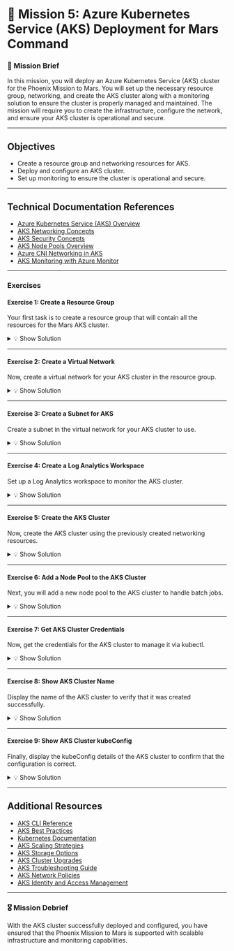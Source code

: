 # **🌌 Mission 5: Azure Kubernetes Service (AKS) Deployment for Mars Command**

### **📝 Mission Brief**
In this mission, you will deploy an Azure Kubernetes Service (AKS) cluster for the Phoenix Mission to Mars. You will set up the necessary resource group, networking, and create the AKS cluster along with a monitoring solution to ensure the cluster is properly managed and maintained. The mission will require you to create the infrastructure, configure the network, and ensure your AKS cluster is operational and secure.

---

## **Objectives**
- Create a resource group and networking resources for AKS.
- Deploy and configure an AKS cluster.
- Set up monitoring to ensure the cluster is operational and secure.

---

## Technical Documentation References
- [Azure Kubernetes Service (AKS) Overview](https://learn.microsoft.com/en-us/azure/aks/intro-kubernetes)
- [AKS Networking Concepts](https://learn.microsoft.com/en-us/azure/aks/concepts-network)
- [AKS Security Concepts](https://learn.microsoft.com/en-us/azure/aks/concepts-security)
- [AKS Node Pools Overview](https://learn.microsoft.com/en-us/azure/aks/use-multiple-node-pools)
- [Azure CNI Networking in AKS](https://learn.microsoft.com/en-us/azure/aks/configure-azure-cni)
- [AKS Monitoring with Azure Monitor](https://learn.microsoft.com/en-us/azure/aks/monitor-aks)

---

### **Exercises**

#### **Exercise 1: Create a Resource Group**
Your first task is to create a resource group that will contain all the resources for the Mars AKS cluster.

<details>
<summary>💡 Show Solution</summary>

```bash
az group create --name MarsAks_RG --location "francecentral" --tags asset_owner="$(az account show --query 'user.name' -o tsv)" asset_project_desc="Phoenix Mission mars" asset_project_start="2024-10-16" asset_project_end="2025-05-05"
```

</details>

---

#### **Exercise 2: Create a Virtual Network**
Now, create a virtual network for your AKS cluster in the resource group.

<details>
<summary>💡 Show Solution</summary>

```bash
az network vnet create --name MarsAksVNet --resource-group MarsAks_RG --address-prefix "10.1.0.0/16" --location "francecentral"
```

</details>

---

#### **Exercise 3: Create a Subnet for AKS**
Create a subnet in the virtual network for your AKS cluster to use.

<details>
<summary>💡 Show Solution</summary>

```bash
az network vnet subnet create --name MarsAksSubnet --vnet-name MarsAksVNet --resource-group MarsAks_RG --address-prefixes "10.1.1.0/24"
```

</details>

---

#### **Exercise 4: Create a Log Analytics Workspace**
Set up a Log Analytics workspace to monitor the AKS cluster.

<details>
<summary>💡 Show Solution</summary>

```bash
az monitor log-analytics workspace create --resource-group MarsAks_RG --location "francecentral" --name MarsAKSLogWorkspace --sku PerGB2018
```

</details>

---

#### **Exercise 5: Create the AKS Cluster**
Now, create the AKS cluster using the previously created networking resources.

<details>
<summary>💡 Show Solution</summary>

```bash
az aks create --name MarsAKSCluster --resource-group MarsAks_RG --location "francecentral" --dns-name-prefix "marsaks" --node-count 3 --node-vm-size "Standard_DS3_v2" --vnet-subnet-id "$(az network vnet subnet show --name MarsAksSubnet --vnet-name MarsAksVNet --resource-group MarsAks_RG --query id -o tsv)" --enable-managed-identity --network-plugin azure --network-policy azure --tags asset_owner="$(az account show --query 'user.name' -o tsv)" asset_project_desc="Phoenix Mission mars" asset_project_start="2024-10-16" asset_project_end="2025-12-31" availability1=1 availability2=15 maintenance1="monday" maintenance2="friday" shutdownaftermaintenance="no" barcode="${barcode}" autostart="no" Auto-shutdown="no" autoshutdown="no"
```

</details>

---

#### **Exercise 6: Add a Node Pool to the AKS Cluster**
Next, you will add a new node pool to the AKS cluster to handle batch jobs.

<details>
<summary>💡 Show Solution</summary>

```bash
az aks nodepool add --cluster-name MarsAKSCluster --resource-group MarsAks_RG --name batchpool --node-count 1 --node-vm-size "Standard_DS2_v2" --labels purpose=batch-jobs
```

</details>

---

#### **Exercise 7: Get AKS Cluster Credentials**
Now, get the credentials for the AKS cluster to manage it via kubectl.

<details>
<summary>💡 Show Solution</summary>

```bash
az aks get-credentials --resource-group MarsAks_RG --name MarsAKSCluster
```

</details>

---

#### **Exercise 8: Show AKS Cluster Name**
Display the name of the AKS cluster to verify that it was created successfully.

<details>
<summary>💡 Show Solution</summary>

```bash
az aks show --resource-group MarsAks_RG --name MarsAKSCluster --query name -o tsv
```

</details>

---

#### **Exercise 9: Show AKS Cluster kubeConfig**
Finally, display the kubeConfig details of the AKS cluster to confirm that the configuration is correct.

<details>
<summary>💡 Show Solution</summary>

```bash
az aks show --resource-group MarsAks_RG --name MarsAKSCluster --query "kubeConfig" -o tsv
```

</details>

---

## Additional Resources
- [AKS CLI Reference](https://learn.microsoft.com/en-us/cli/azure/aks)
- [AKS Best Practices](https://learn.microsoft.com/en-us/azure/aks/best-practices)
- [Kubernetes Documentation](https://kubernetes.io/docs/home/)
- [AKS Scaling Strategies](https://learn.microsoft.com/en-us/azure/aks/concepts-scale)
- [AKS Storage Options](https://learn.microsoft.com/en-us/azure/aks/concepts-storage)
- [AKS Cluster Upgrades](https://learn.microsoft.com/en-us/azure/aks/upgrade-cluster)
- [AKS Troubleshooting Guide](https://learn.microsoft.com/en-us/azure/aks/troubleshooting)
- [AKS Network Policies](https://learn.microsoft.com/en-us/azure/aks/use-network-policies)
- [AKS Identity and Access Management](https://learn.microsoft.com/en-us/azure/aks/concepts-identity)

---

### **🎖️ Mission Debrief**
With the AKS cluster successfully deployed and configured, you have ensured that the Phoenix Mission to Mars is supported with scalable infrastructure and monitoring capabilities. 